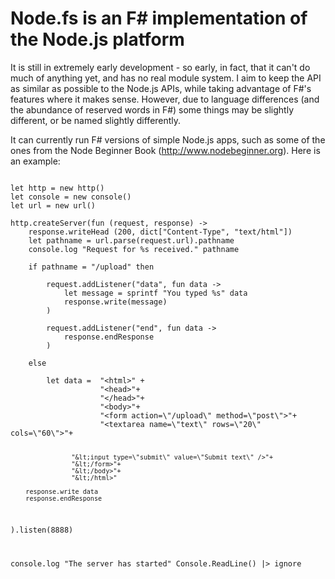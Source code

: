 Node.fs is an F# implementation of the Node.js platform
============================================
It is still in extremely early development - so early, in fact, that it can't do much of anything yet, and has no real module system.
I aim to keep the API as similar as possible to the Node.js APIs, while taking advantage of F#'s features where it makes sense. However, due to language differences (and the abundance of reserved words in F#) some things may be slightly different, or be named slightly differently.

It can currently run F# versions of simple Node.js apps, such as some of the ones from the Node Beginner Book (http://www.nodebeginner.org).
Here is an example:
<pre>
<code>
let http = new http()
let console = new console()
let url = new url()

http.createServer(fun (request, response) -> 
	response.writeHead (200, dict["Content-Type", "text/html"])
	let pathname = url.parse(request.url).pathname
	console.log "Request for %s received." pathname

	if pathname = "/upload" then
		
		request.addListener("data", fun data -> 
			let message = sprintf "You typed %s" data 
			response.write(message)
		) 

		request.addListener("end", fun data -> 
			response.endResponse
		)

	else

		let data =  "&lt;html>" +
					"&lt;head>"+
					"&lt;/head>"+
					"&lt;body>"+
					"&lt;form action=\"/upload\" method=\"post\">"+
					"&lt;textarea name=\"text\" rows=\"20\" cols=\"60\"></textarea>"+
					"&lt;input type=\"submit\" value=\"Submit text\" />"+
					"&lt;/form>"+
					"&lt;/body>"+
					"&lt;/html>"

		response.write data
		response.endResponse

).listen(8888)

console.log "The server has started"
Console.ReadLine() |> ignore
</code>			
</pre>


